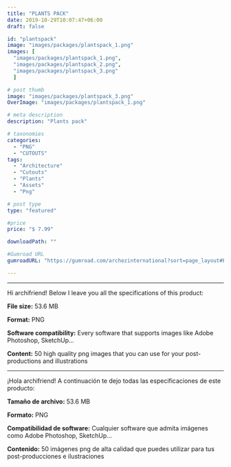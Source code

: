 ```yaml
---
title: "PLANTS PACK"
date: 2019-10-29T10:07:47+06:00
draft: false

id: "plantspack"
image: "images/packages/plantspack_1.png"
images: [
  "images/packages/plantspack_1.png",
  "images/packages/plantspack_2.png",
  "images/packages/plantspack_3.png"
  ]

# post thumb
image: "images/packages/plantspack_3.png"
OverImage: "images/packages/plantspack_1.png"

# meta description
description: "Plants pack"

# taxonomies
categories:
  - "PNG"
  - "CUTOUTS"
tags:
  - "Architecture"
  - "Cutouts"
  - "Plants"
  - "Assets"
  - "Png"

# post type
type: "featured"

#price
price: "$ 7.99"

downloadPath: ""

#Gumroad URL
gumroadURL: "https://gumroad.com/archezinternational?sort=page_layout#EHorz"

---
```


___

Hi archifriend! Below I leave you all the specifications of this product:

**File size:** 53.6 MB

**Format:** PNG

**Software compatibility:** Every software that supports images like Adobe Photoshop, SketchUp...

**Content:** 50 high quality png images that you can use for your post-productions and illustrations

_____

¡Hola archifriend! A continuación te dejo todas las especificaciones de este producto:

**Tamaño de archivo:** 53.6 MB

**Formato:** PNG

**Compatibilidad de software:** Cualquier software que admita imágenes como Adobe Photoshop, SketchUp...

**Contenido:** 50 imágenes png de alta calidad que puedes utilizar para tus post-producciones e ilustraciones
